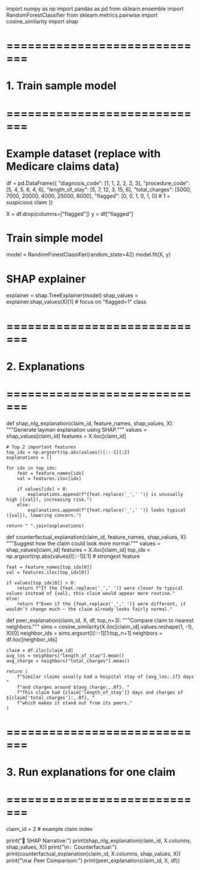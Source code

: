 import numpy as np
import pandas as pd
from sklearn.ensemble import RandomForestClassifier
from sklearn.metrics.pairwise import cosine_similarity
import shap

# =============================
# 1. Train sample model
# =============================

# Example dataset (replace with Medicare claims data)
df = pd.DataFrame({
    "diagnosis_code": [1, 1, 2, 2, 3, 3],
    "procedure_code": [5, 4, 5, 6, 4, 6],
    "length_of_stay": [5, 7, 12, 3, 15, 6],
    "total_charges": [5000, 7000, 20000, 4000, 25000, 6000],
    "flagged": [0, 0, 1, 0, 1, 0]  # 1 = suspicious claim
})

X = df.drop(columns=["flagged"])
y = df["flagged"]

# Train simple model
model = RandomForestClassifier(random_state=42)
model.fit(X, y)

# SHAP explainer
explainer = shap.TreeExplainer(model)
shap_values = explainer.shap_values(X)[1]  # focus on "flagged=1" class

# =============================
# 2. Explanations
# =============================

def shap_nlg_explanation(claim_id, feature_names, shap_values, X):
    """Generate layman explanation using SHAP."""
    values = shap_values[claim_id]
    features = X.iloc[claim_id]

    # Top 2 important features
    top_idx = np.argsort(np.abs(values))[::-1][:2]
    explanations = []

    for idx in top_idx:
        feat = feature_names[idx]
        val = features.iloc[idx]

        if values[idx] > 0:
            explanations.append(f"{feat.replace('_',' ')} is unusually high ({val}), increasing risk.")
        else:
            explanations.append(f"{feat.replace('_',' ')} looks typical ({val}), lowering concern.")

    return " ".join(explanations)

def counterfactual_explanation(claim_id, feature_names, shap_values, X):
    """Suggest how the claim could look more normal."""
    values = shap_values[claim_id]
    features = X.iloc[claim_id]
    top_idx = np.argsort(np.abs(values))[::-1][:1]  # strongest feature

    feat = feature_names[top_idx[0]]
    val = features.iloc[top_idx[0]]

    if values[top_idx[0]] > 0:
        return f"If the {feat.replace('_',' ')} were closer to typical values instead of {val}, this claim would appear more routine."
    else:
        return f"Even if the {feat.replace('_',' ')} were different, it wouldn’t change much — the claim already looks fairly normal."

def peer_explanation(claim_id, X, df, top_n=3):
    """Compare claim to nearest neighbors."""
    sims = cosine_similarity(X.iloc[claim_id].values.reshape(1, -1), X)[0]
    neighbor_ids = sims.argsort()[::-1][1:top_n+1]
    neighbors = df.iloc[neighbor_ids]

    claim = df.iloc[claim_id]
    avg_los = neighbors["length_of_stay"].mean()
    avg_charge = neighbors["total_charges"].mean()

    return (
        f"Similar claims usually had a hospital stay of {avg_los:.1f} days "
        f"and charges around ${avg_charge:,.0f}. "
        f"This claim had {claim['length_of_stay']} days and charges of ${claim['total_charges']:,.0f}, "
        f"which makes it stand out from its peers."
    )

# =============================
# 3. Run explanations for one claim
# =============================
claim_id = 2  # example claim index

print("🔎 SHAP Narrative:")
print(shap_nlg_explanation(claim_id, X.columns, shap_values, X))
print("\n💡 Counterfactual:")
print(counterfactual_explanation(claim_id, X.columns, shap_values, X))
print("\n📊 Peer Comparison:")
print(peer_explanation(claim_id, X, df))
